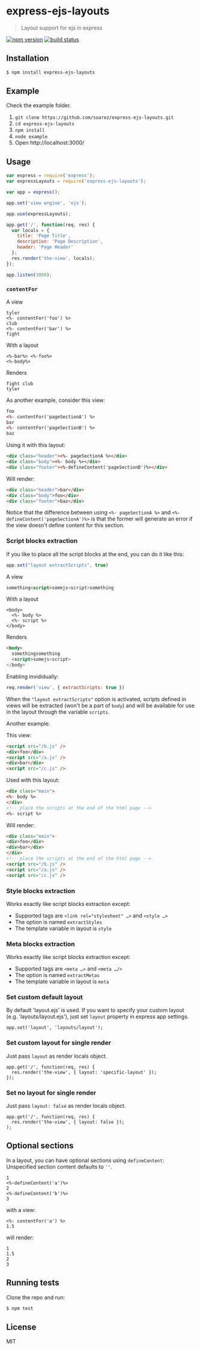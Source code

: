 # express-ejs-layouts

> Layout support for ejs in express

[![npm version](https://badge.fury.io/js/express-ejs-layouts.svg)](https://badge.fury.io/js/express-ejs-layouts)
[![build status](https://secure.travis-ci.org/soarez/express-ejs-layouts.svg)](http://travis-ci.org/Soarez/express-ejs-layouts)

## Installation

```sh
$ npm install express-ejs-layouts
```

## Example

Check the example folder.

1. `git clone https://github.com/soarez/express-ejs-layouts.git`
2. `cd express-ejs-layouts`
3. `npm install`
4. `node example`
5. Open http://localhost:3000/

## Usage

```javascript
var express = require('express');
var expressLayouts = require('express-ejs-layouts');

var app = express();

app.set('view engine', 'ejs');

app.use(expressLayouts);

app.get('/', function(req, res) {
  var locals = {
    title: 'Page Title',
    description: 'Page Description',
    header: 'Page Header'
  };
  res.render('the-view', locals);
});

app.listen(3000);
```


### `contentFor`

A view

```ejs
tyler
<%- contentFor('foo') %>
club
<%- contentFor('bar') %>
fight
```

With a layout

```ejs
<%-bar%> <%-foo%>
<%-body%>
```

Renders

```
fight club
tyler
```


As another example, consider this view:

```html
foo
<%- contentFor('pageSectionA') %>
bar
<%- contentFor('pageSectionB') %>
baz
```

Using it with this layout:

```html
<div class="header"><%- pageSectionA %></div>
<div class="body"><%- body %></div>
<div class="footer"><%-defineContent('pageSectionB')%></div>
```

Will render:

```html
<div class="header">bar</div>
<div class="body">foo</div>
<div class="footer">baz</div>
```

Notice that the difference between using `<%- pageSectionA %>` and `<%-defineContent('pageSectionA')%>` is that the former will generate an error if the view doesn't define content for this section.


### Script blocks extraction

If you like to place all the script blocks at the end, you can do it like this:

```javascript
app.set("layout extractScripts", true)
```

A view

```html
something<script>somejs<script>something
```

With a layout

```ejs
<body>
  <%- body %>
  <%- script %>
</body>
```

Renders

```html
<body>
  somethingsomething
  <script>somejs<script>
</body>
```

Enabling invididually:

```javascript
req.render('view', { extractScripts: true })
```


When the `"layout extractScripts"` option is activated, scripts defined in views will be extracted (won't be a part of `body`) and will be available for use in the layout through the variable `scripts`.

Another example:

This view:

```html
<script src="/b.js" />
<div>foo</div>
<script src="/a.js" />
<div>bar</div>
<script src="/c.js" />
```

Used with this layout:

```html
<div class="main">
<%- body %>
</div>
<!-- place the scripts at the end of the html page -->
<%- script %>
```

Will render:

```html
<div class="main">
<div>foo</div>
<div>bar</div>
</div>
<!-- place the scripts at the end of the html page -->
<script src="/b.js" />
<script src="/a.js" />
<script src="/c.js" />
```

### Style blocks extraction

Works exactly like script blocks extraction except:

* Supported tags are `<link rel="stylesheet" …>` and `<style …>`
* The option is named `extractStyles`
* The template variable in layout is `style`

### Meta blocks extraction

Works exactly like script blocks extraction except:

* Supported tags are `<meta …>` and `<meta …/>`
* The option is named `extractMetas`
* The template variable in layout is `meta`

### Set custom default layout

By default 'layout.ejs' is used. If you want to specify your custom
layout (e.g. 'layouts/layout.ejs'), just set `layout` property in
express app settings.

```
app.set('layout', 'layouts/layout');
```

### Set custom layout for single render

Just pass `layout` as render locals object.

```
app.get('/', function(req, res) {
  res.render('the-view', { layout: 'specific-layout' });
});
```
### Set no layout for single render

Just pass `layout: false` as render locals object.

```
app.get('/', function(req, res) {
  res.render('the-view', { layout: false });
);
```

## Optional sections

In a layout, you can have optional sections using `defineContent`:
Unspecified section content defaults to `''`.

```ejs
1
<%-defineContent('a')%>
2
<%-defineContent('b')%>
3
```

with a view:

```ejs
<%- contentFor('a') %>
1.5
```

will render:

```ejs
1
1.5
2
3
```


## Running tests

Clone the repo and run:

```sh
$ npm test
```

## License

MIT
